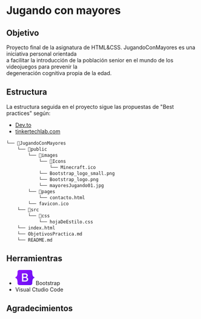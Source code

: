 # Jugando con mayores

## Objetivo
Proyecto final de la asignatura de HTML&CSS. JugandoConMayores es una iniciativa personal orientada  
a facilitar la introducción de la población senior en el mundo de los videojuegos para prevenir la  
degeneración cognitiva propia de la edad.  

## Estructura
La estructura seguida en el proyecto sigue las propuestas de "Best practices" según:  
- [Dev.to](https://dev.to/noruwa/folder-structure-for-modern-web-applications-4d11)
- [tinkertechlab.com](https://tinkertechlab.com/webhosting/files-and-cms/best-practices-when-organizing-your-websites-files.php)

```
└── 📁JugandoConMayores
    └── 📁public
        └── 📁images
            └── 📁Icons
                └── Minecraft.ico
            └── Bootstrap_logo_small.png
            └── Bootstrap_logo.png
            └── mayoresJugando01.jpg
        └── 📁pages
            └── contacto.html
        └── favicon.ico
    └── 📁src
        └── 📁css
            └── hojaDeEstilo.css
    └── index.html
    └── ObjetivosPractica.md
    └── README.md
```

## Herramientras

- ![Logo de Bootstrap 5](/public/images/Bootstrap_logo_small.png) Bootstrap
- Visual Ctudio Code

## Agradecimientos
